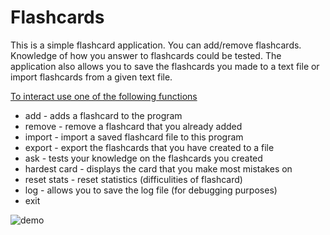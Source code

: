 # Flashcards
This is a simple flashcard application. You can add/remove flashcards. Knowledge of how you answer to flashcards could be tested. The application also allows you to save the flashcards you made to a text file or import flashcards from a given text file.

<u>To interact use one of the following functions</u>

* add - adds a flashcard to the program 
* remove - remove a flashcard that you already added 
* import - import a saved flashcard file to this program 
* export - export the flashcards that you have created to a file  
* ask - tests your knowledge on the flashcards you created  
* hardest card - displays the card that you make most mistakes on
* reset stats - reset statistics (difficulities of flashcard)
* log - allows you to save the log file (for debugging purposes) 
* exit



![demo](https://user-images.githubusercontent.com/65969444/96377275-a95d1a00-117c-11eb-87f2-b111219e6efd.gif)

